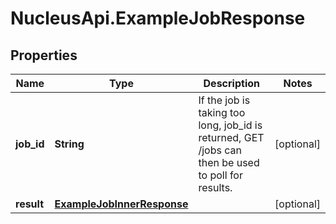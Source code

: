 # NucleusApi.ExampleJobResponse

## Properties
Name | Type | Description | Notes
------------ | ------------- | ------------- | -------------
**job_id** | **String** | If the job is taking too long, job_id is returned, GET /jobs can then be used to poll for results. | [optional] 
**result** | [**ExampleJobInnerResponse**](ExampleJobInnerResponse.md) |  | [optional] 


